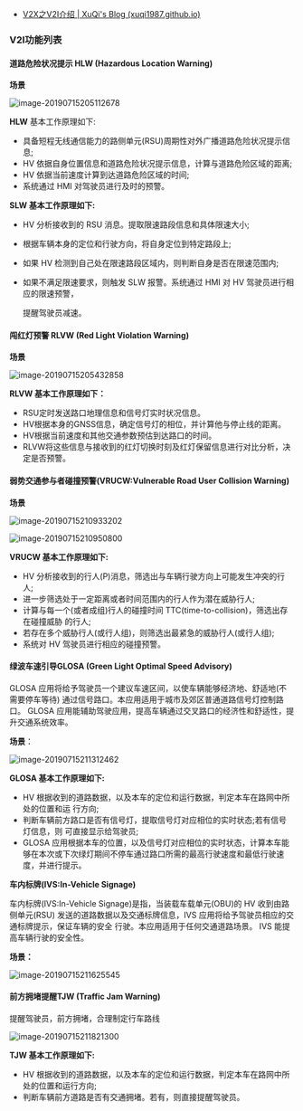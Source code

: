 - [V2X之V2I介绍 | XuQi's Blog (xuqi1987.github.io)](https://xuqi1987.github.io/2019/07/07/V2X之V2I介绍/)

### V2I功能列表

#### 道路危险状况提示 HLW (Hazardous Location Warning)

**场景**

![image-20190715205112678](https://xuqi1987.github.io/2019/07/07/V2X%E4%B9%8BV2I%E4%BB%8B%E7%BB%8D/image-20190715205112678.png)

**HLW** 基本工作原理如下:

- 具备短程无线通信能力的路侧单元(RSU)周期性对外广播道路危险状况提示信息;
- HV 依据自身位置信息和道路危险状况提示信息，计算与道路危险区域的距离;
- HV 依据当前速度计算到达道路危险区域的时间;
- 系统通过 HMI 对驾驶员进行及时的预警。

**SLW 基本工作原理如下:**

- HV 分析接收到的 RSU 消息。提取限速路段信息和具体限速大小;

- 根据车辆本身的定位和行驶方向，将自身定位到特定路段上;

- 如果 HV 检测到自己处在限速路段区域内，则判断自身是否在限速范围内;

- 如果不满足限速要求，则触发 SLW 报警。系统通过 HMI 对 HV 驾驶员进行相应的限速预警，

  提醒驾驶员减速。

#### 闯红灯预警 RLVW (Red Light Violation Warning)

**场景**

![image-20190715205432858](https://xuqi1987.github.io/2019/07/07/V2X%E4%B9%8BV2I%E4%BB%8B%E7%BB%8D/image-20190715205432858.png)

**RLVW 基本工作原理如下：**

- RSU定时发送路口地理信息和信号灯实时状况信息。
- HV根据本身的GNSS信息，确定信号灯的相位，并计算他与停止线的距离。
- HV根据当前速度和其他交通参数预估到达路口的时间。
- RLVW将这些信息与接收到的红灯切换时刻及红灯保留信息进行对比分析，决定是否预警。

#### 弱势交通参与者碰撞预警(VRUCW:Vulnerable Road User Collision Warning)

**场景**

![image-20190715210933202](https://xuqi1987.github.io/2019/07/07/V2X%E4%B9%8BV2I%E4%BB%8B%E7%BB%8D/image-20190715210933202.png)

![image-20190715210950800](https://xuqi1987.github.io/2019/07/07/V2X%E4%B9%8BV2I%E4%BB%8B%E7%BB%8D/image-20190715210950800.png)

**VRUCW 基本工作原理如下:**

- HV 分析接收到的行人(P)消息，筛选出与车辆行驶方向上可能发生冲突的行人;
- 进一步筛选处于一定距离或者时间范围内的行人作为潜在威胁行人;
- 计算与每一个(或者成组)行人的碰撞时间 TTC(time-to-collision)，筛选出存在碰撞威胁 的行人;
- 若存在多个威胁行人(或行人组)，则筛选出最紧急的威胁行人(或行人组);
- 系统对 HV 驾驶员进行相应的碰撞预警。

#### 绿波车速引导GLOSA (Green Light Optimal Speed Advisory)

 GLOSA 应用将给予驾驶员一个建议车速区间，以使车辆能够经济地、舒适地(不需要停车等待) 通过信号路口。本应用适用于城市及郊区普通道路信号灯控制路口。 GLOSA 应用能辅助驾驶应用，提高车辆通过交叉路口的经济性和舒适性，提升交通系统效率。

**场景**：

![image-20190715211312462](https://xuqi1987.github.io/2019/07/07/V2X%E4%B9%8BV2I%E4%BB%8B%E7%BB%8D/image-20190715211312462.png)

**GLOSA 基本工作原理如下:**

- HV 根据收到的道路数据，以及本车的定位和运行数据，判定本车在路网中所处的位置和运 行方向;
- 判断车辆前方路口是否有信号灯，提取信号灯对应相位的实时状态;若有信号灯信息，则 可直接显示给驾驶员;
- GLOSA 应用根据本车的位置，以及信号灯对应相位的实时状态，计算本车能够在本次或下次绿灯期间不停车通过路口所需的最高行驶速度和最低行驶速度，并进行提示。

**车内标牌(IVS:In-Vehicle Signage)**

 车内标牌(IVS:In-Vehicle Signage)是指，当装载车载单元(OBU)的 HV 收到由路侧单元(RSU) 发送的道路数据以及交通标牌信息，IVS 应用将给予驾驶员相应的交通标牌提示，保证车辆的安全 行驶。本应用适用于任何交通道路场景。 IVS 能提高车辆行驶的安全性。

**场景：**

![image-20190715211625545](https://xuqi1987.github.io/2019/07/07/V2X%E4%B9%8BV2I%E4%BB%8B%E7%BB%8D/image-20190715211625545.png)

#### 前方拥堵提醒TJW (Traffic Jam Warning)

提醒驾驶员，前方拥堵，合理制定行车路线

![image-20190715211821300](https://xuqi1987.github.io/2019/07/07/V2X%E4%B9%8BV2I%E4%BB%8B%E7%BB%8D/image-20190715211821300.png)

**TJW 基本工作原理如下:**

- HV 根据收到的道路数据，以及本车的定位和运行数据，判定本车在路网中所处的位置和运行方向;
- 判断车辆前方道路是否有交通拥堵。若有，则直接提醒驾驶员。